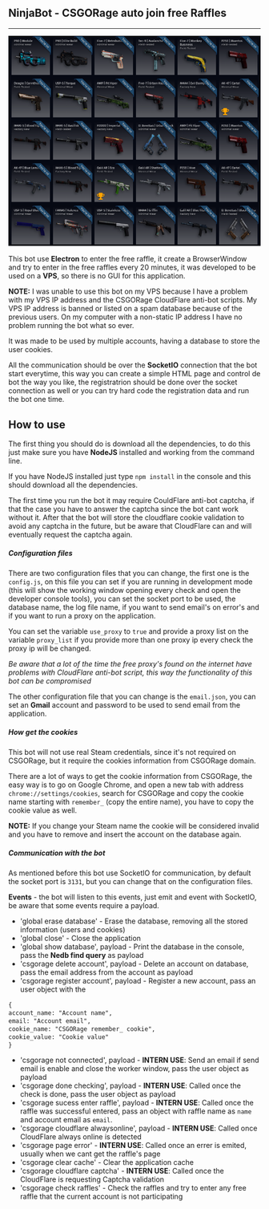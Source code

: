 ## NinjaBot - CSGORage auto join free Raffles
---

![Preview](preview.png)

This bot use **Electron** to enter the free raffle, it create a BrowserWindow and try to enter in the free raffles every 20 minutes, it was developed to be used on a **VPS**, so there is no GUI for this application.

**NOTE:** I was unable to use this bot on my VPS because I have a problem with my VPS IP address and the CSGORage CloudFlare anti-bot scripts. My VPS IP address is banned or listed on a spam database because of the previous users. On my computer with a non-static IP address I have no problem running the bot what so ever.

It was made to be used by multiple accounts, having a database to store the user cookies.

All the communication should be over the **SocketIO** connection that the bot start everytime, this way you can create a simple HTML page and control de bot the way you like, the registratrion should be done over the socket connection as well or you can try hard code the registration data and run the bot one time.

## How to use
The first thing you should do is download all the dependencies, to do this just make sure you have **NodeJS** installed and working from the command line.

If you have NodeJS installed just type `npm install` in the console and this should download all the dependencies.

The first time you run the bot it may require CouldFlare anti-bot captcha, if that the case you have to answer the captcha since the bot cant work without it. After that the bot will store the cloudflare cookie validation to avoid any captcha in the future, but be aware that CloudFlare can and will eventually request the captcha again.

##### Configuration files
There are two configuration files that you can change, the first one is the `config.js`, on this file you can set if you are running in development mode (this will show the working window opening every check and open the developer console tools), you can set the socket port to be used, the database name, the log file name, if you want to send email's on error's and if you want to run a proxy on the application.

You can set the variable `use_proxy` to `true` and provide a proxy list on the variable `proxy_list` if you provide more than one proxy ip every check the proxy ip will be changed.

*Be aware that a lot of the time the free proxy's found on the internet have problems with CloudFlare anti-bot script, this way the functionality of this bot can be compromised*

The other configuration file that you can change is the `email.json`, you can set an **Gmail** account and password to be used to send email from the application.

##### How get the cookies
This bot will not use real Steam credentials, since it's not required on CSGORage, but it require the cookies information from CSGORage domain. 

There are a lot of ways to get the cookie information from CSGORage, the easy way is to go on Google Chrome, and open a new tab with address `chrome://settings/cookies`, search for CSGORage and copy the cookie name starting with `remember_` (copy the entire name), you have to copy the cookie value as well.

**NOTE:** If you change your Steam name the cookie will be considered invalid and you have to remove and insert the account on the database again.

##### Communication with the bot
As mentioned before this bot use SocketIO for communication, by default the socket port is `3131`, but you can change that on the configuration files.

**Events** - the bot will listen to this events, just emit and event with SocketIO, be aware that some events require a payload.
* 'global erase database' - Erase the database, removing all the stored information (users and cookies)
* 'global close' - Close the application
* 'global show database', payload - Print the database in the console, pass the **Nedb find query** as payload
* 'csgorage delete account', payload - Delete an account on database, pass the email address from the account as payload
* 'csgorage register account', payload - Register a new account, pass an user object with the
```
{
account_name: "Account name",
email: "Account email",
cookie_name: "CSGORage remember_ cookie",
cookie_value: "Cookie value"
}
```
* 'csgorage not connected', payload - **INTERN USE**: Send an email if send email is enable and close the worker window, pass the user object as payload
* 'csgorage done checking', payload - **INTERN USE**: Called once the check is done, pass the user object as payload
* 'csgorage sucess enter raffle', payload - **INTERN USE**: Called once the raffle was successful entered, pass an object with raffle name as `name` and account email as `email`.
* 'csgorage cloudflare alwaysonline', payload - **INTERN USE**: Called once CloudFlare always online is detected
* 'csgorage page error' - **INTERN USE**: Called once an errer is emited, usually when we cant get the raffle's page
* 'csgorage clear cache' - Clear the application cache
* 'csgorage cloudflare captcha' - **INTERN USE**: Called once the CloudFlare is requesting Captcha validation
* 'csgorage check raffles' - Check the raffles and try to enter any free raffle that the current account is not participating


